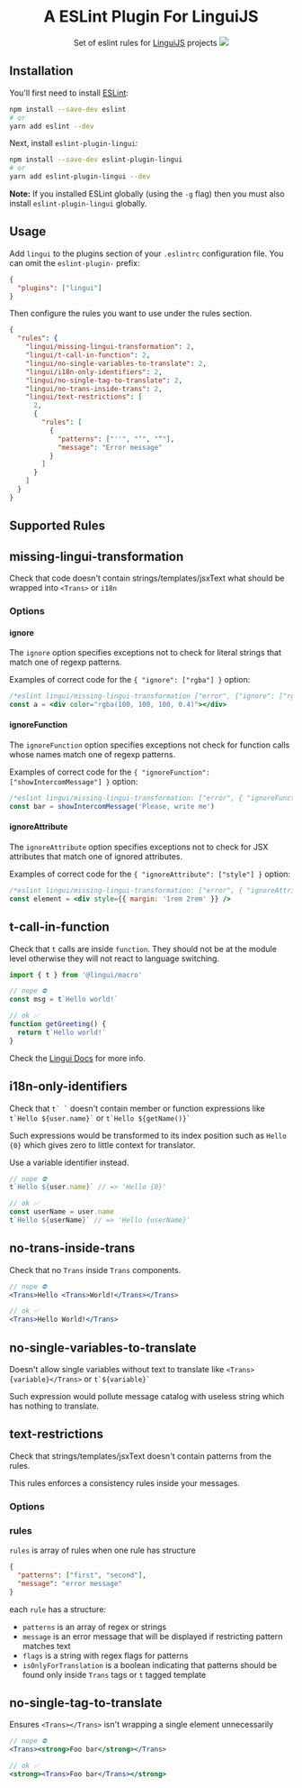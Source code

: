# <div align="center">A ESLint Plugin For LinguiJS</div>

<div align="center">

Set of eslint rules for [LinguiJS](https://lingui.dev) projects <img src="https://img.shields.io/badge/beta-yellow"/>

[//]: # 'add badges here'

</div>

## Installation

You'll first need to install [ESLint](http://eslint.org):

```bash
npm install --save-dev eslint
# or
yarn add eslint --dev
```

Next, install `eslint-plugin-lingui`:

```bash
npm install --save-dev eslint-plugin-lingui
# or
yarn add eslint-plugin-lingui --dev
```

**Note:** If you installed ESLint globally (using the `-g` flag) then you must also install `eslint-plugin-lingui` globally.

## Usage

Add `lingui` to the plugins section of your `.eslintrc` configuration file. You can omit the `eslint-plugin-` prefix:

```json
{
  "plugins": ["lingui"]
}
```

Then configure the rules you want to use under the rules section.

```json
{
  "rules": {
    "lingui/missing-lingui-transformation": 2,
    "lingui/t-call-in-function": 2,
    "lingui/no-single-variables-to-translate": 2,
    "lingui/i18n-only-identifiers": 2,
    "lingui/no-single-tag-to-translate": 2,
    "lingui/no-trans-inside-trans": 2,
    "lingui/text-restrictions": [
      2,
      {
        "rules": [
          {
            "patterns": ["''", "’", "“"],
            "message": "Error message"
          }
        ]
      }
    ]
  }
}
```

## Supported Rules

## missing-lingui-transformation

Check that code doesn't contain strings/templates/jsxText what should be wrapped into `<Trans>` or `i18n`

### Options

#### ignore

The `ignore` option specifies exceptions not to check for
literal strings that match one of regexp patterns.

Examples of correct code for the `{ "ignore": ["rgba"] }` option:

```jsx
/*eslint lingui/missing-lingui-transformation ["error", {"ignore": ["rgba"]}]*/
const a = <div color="rgba(100, 100, 100, 0.4)"></div>
```

#### ignoreFunction

The `ignoreFunction` option specifies exceptions not check for
function calls whose names match one of regexp patterns.

Examples of correct code for the `{ "ignoreFunction": ["showIntercomMessage"] }` option:

```js
/*eslint lingui/missing-lingui-transformation: ["error", { "ignoreFunction": ["showIntercomMessage"] }]*/
const bar = showIntercomMessage('Please, write me')
```

#### ignoreAttribute

The `ignoreAttribute` option specifies exceptions not to check for JSX attributes that match one of ignored attributes.

Examples of correct code for the `{ "ignoreAttribute": ["style"] }` option:

```jsx
/*eslint lingui/missing-lingui-transformation: ["error", { "ignoreAttribute": ["style"] }]*/
const element = <div style={{ margin: '1rem 2rem' }} />
```

## t-call-in-function

Check that `t` calls are inside `function`. They should not be at the module level otherwise they will not react to language switching.

```jsx
import { t } from '@lingui/macro'

// nope ⛔️
const msg = t`Hello world!`

// ok ✅
function getGreeting() {
  return t`Hello world!`
}
```

Check the [Lingui Docs](https://lingui.dev/tutorials/react-patterns#translations-outside-react-components) for more info.

## i18n-only-identifiers

Check that `` t` ` `` doesn't contain member or function expressions like `` t`Hello ${user.name}` `` or `` t`Hello ${getName()}` ``

Such expressions would be transformed to its index position such as `Hello {0}` which gives zero to little context for translator.

Use a variable identifier instead.

```jsx
// nope ⛔️
t`Hello ${user.name}` // => 'Hello {0}'

// ok ✅
const userName = user.name
t`Hello ${userName}` // => 'Hello {userName}'
```

## no-trans-inside-trans

Check that no `Trans` inside `Trans` components.

```jsx
// nope ⛔️
<Trans>Hello <Trans>World!</Trans></Trans>

// ok ✅
<Trans>Hello World!</Trans>
```

## no-single-variables-to-translate

Doesn't allow single variables without text to translate like `<Trans>{variable}</Trans>` or `` t`${variable}` ``

Such expression would pollute message catalog with useless string which has nothing to translate.

## text-restrictions

Check that strings/templates/jsxText doesn't contain patterns from the rules.

This rules enforces a consistency rules inside your messages.

### Options

### rules

`rules` is array of rules when one rule has structure

```json
{
  "patterns": ["first", "second"],
  "message": "error message"
}
```

each `rule` has a structure:

- `patterns` is an array of regex or strings
- `message` is an error message that will be displayed if restricting pattern matches text
- `flags` is a string with regex flags for patterns
- `isOnlyForTranslation` is a boolean indicating that patterns should be found only inside `Trans` tags or `t` tagged template

## no-single-tag-to-translate

Ensures `<Trans></Trans>` isn't wrapping a single element unnecessarily

```jsx
// nope ⛔️
<Trans><strong>Foo bar</strong></Trans>

// ok ✅
<strong><Trans>Foo bar</Trans></strong>
```
